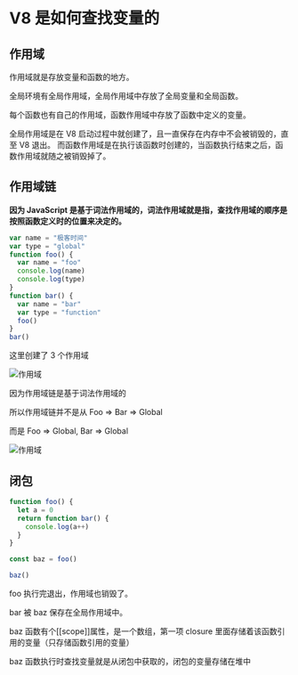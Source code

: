 # V8 是如何查找变量的

## 作用域

作用域就是存放变量和函数的地方。

全局环境有全局作用域，全局作用域中存放了全局变量和全局函数。

每个函数也有自己的作用域，函数作用域中存放了函数中定义的变量。

全局作用域是在 V8 启动过程中就创建了，且一直保存在内存中不会被销毁的，直至 V8 退出。 而函数作用域是在执行该函数时创建的，当函数执行结束之后，函数作用域就随之被销毁掉了。

## 作用域链

**因为 JavaScript 是基于词法作用域的，词法作用域就是指，查找作用域的顺序是按照函数定义时的位置来决定的。**

```js
var name = "极客时间"
var type = "global"
function foo() {
  var name = "foo"
  console.log(name)
  console.log(type)
}
function bar() {
  var name = "bar"
  var type = "function"
  foo()
}
bar()
```

这里创建了 3 个作用域

![作用域](https://static001.geekbang.org/resource/image/9d/d5/9dc20e0f38d04ae96296787c7190cad5.jpg)

因为作用域链是基于词法作用域的

所以作用域链并不是从 Foo => Bar => Global

而是 Foo => Global, Bar => Global

![作用域](https://static001.geekbang.org/resource/image/82/8c/82c84c81f8c94915d4965ce38d285e8c.jpg)

## 闭包

```js
function foo() {
  let a = 0
  return function bar() {
    console.log(a++)
  }
}

const baz = foo()

baz()
```

foo 执行完退出，作用域也销毁了。

bar 被 baz 保存在全局作用域中。

baz 函数有个[[scope]]属性，是一个数组，第一项 closure 里面存储着该函数引用的变量（只存储函数引用的变量）

baz 函数执行时查找变量就是从闭包中获取的，闭包的变量存储在堆中
